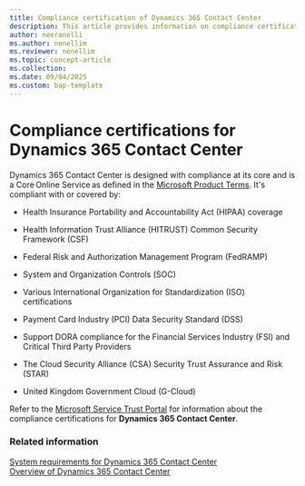 ```yaml
---
title: Compliance certification of Dynamics 365 Contact Center 
description: This article provides information on compliance certification requirements for Dynamics 365 Contact Center. Use the link in the topic to download the file that contains the compliance information.
author: neeranelli
ms.author: nenellim
ms.reviewer: nenellim
ms.topic: concept-article
ms.collection: 
ms.date: 09/04/2025
ms.custom: bap-template
---
```


# Compliance certifications for Dynamics 365 Contact Center

Dynamics 365 Contact Center is designed with compliance at its core and is a Core Online Service as defined in the [Microsoft Product Terms](https://www.microsoft.com/licensing/docs/view/Product-Terms). It's compliant with or covered by:

- Health Insurance Portability and Accountability Act (HIPAA) coverage

- Health Information Trust Alliance (HITRUST) Common Security Framework (CSF)
- Federal Risk and Authorization Management Program (FedRAMP)
- System and Organization Controls (SOC)
- Various International Organization for Standardization (ISO) certifications
- Payment Card Industry (PCI) Data Security Standard (DSS)
- Support DORA compliance for the Financial Services Industry (FSI) and Critical Third Party Providers
- The Cloud Security Alliance (CSA) Security Trust Assurance and Risk (STAR)
- United Kingdom Government Cloud (G-Cloud) 

Refer to the [Microsoft Service Trust Portal](https://servicetrust.microsoft.com/) for information about the compliance certifications for **Dynamics 365 Contact Center**.

### Related information

[System requirements for Dynamics 365 Contact Center](system-requirements-contact-center.md)  
[Overview of Dynamics 365 Contact Center](overview-contact-center.md)  
